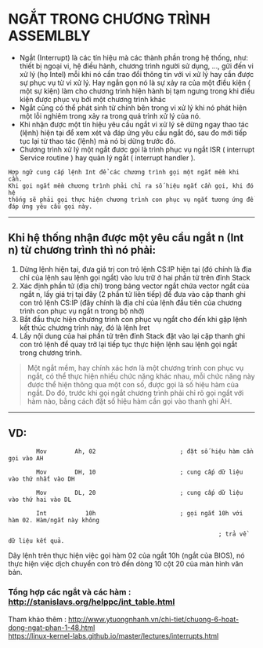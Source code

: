  # NGẮT TRONG CHƯƠNG TRÌNH ASSEMLBLY
- Ngắt (Interrupt) là các tín hiệu mà các thành phần trong hệ thống, như: thiết bị ngoại vi, hệ điều hành, chương trình người sử dụng, ..., gửi đến vi xử lý (họ Intel) mỗi khi nó cần trao đổi thông tin với vi xử lý hay cần được sự phục vụ từ vi xử lý. Hay ngắn gọn nó là sự xảy ra của một điều kiện ( một sự kiện) làm cho chương trình hiện hành bị tạm ngưng trong khi điều kiện được phục vụ bởi một chương trình khác
- Ngắt cũng có thể phát sinh từ chính bên trong vi xử lý khi nó phát hiện một lỗi nghiêm trong xảy ra trong quá trình xử lý của nó.
- Khi nhận được một tín hiệu yêu cầu ngắt vi xử lý sẽ dừng ngay thao tác (lệnh) hiện tại để xem xét và đáp ứng yêu cầu ngắt đó, sau đo mới tiếp tục lại từ thao tác (lệnh) mà nó bị dừng trước đó.  
- Chương trình xử lý một ngắt đươc gọi là trình phục vụ ngắt ISR ( interrupt Service routine ) hay quản lý ngắt ( interrupt handler ).

``` 
Hợp ngữ cung cấp lệnh Int để các chương trình gọi một ngắt mềm khi cần. 
Khi gọi ngắt mềm chương trình phải chỉ ra số hiệu ngắt cần gọi, khi đó hệ 
thống sẽ phải gọi thực hiện chương trình con phục vụ ngắt tương ứng để đáp ứng yêu cầu gọi này.
```
---
 ## Khi hệ thống nhận được một yêu cầu ngắt n (Int   n) từ chương trình thì nó phải:
 1. Dừng lệnh hiện tại, đưa giá trị con trỏ lệnh CS:IP hiện tại (đó chính là địa chỉ của lệnh sau lệnh gọi ngắt) vào lưu trữ ở hai phần tử trên đỉnh Stack  
 2. Xác định phần tử (địa chỉ) trong bảng vector ngắt chứa vector ngắt của ngắt n, lấy giá trị tại đây (2 phần tử liên tiếp) để đưa vào cặp thanh ghi con trỏ lệnh CS:IP (đây chính là địa chỉ của lệnh đầu tiên của chương trình con phục vụ ngắt n trong bộ nhớ)  
 3. Bắt đầu thực hiện chương trình con phục vụ ngắt cho đến khi gặp lệnh kết thúc chương trình này, đó là lệnh Iret
 4. Lấy nội dung của hai phần tử trên đỉnh Stack đặt vào lại cặp thanh ghi con trỏ lệnh để quay trở lại tiếp tục thực hiện lệnh sau lệnh gọi ngắt trong chương trình.
 
> Một ngắt mềm, hay chính xác hơn là một chương trình con phục vụ ngắt, có thể thực hiện nhiều chức năng khác nhau, mỗi chức năng này được thể hiện thông qua một con số, được gọi là số hiệu hàm của ngắt. Do đó, trước khi gọi ngắt chương trình phải chỉ rõ gọi ngắt với hàm nào, bằng cách đặt số hiệu hàm cần gọi vào thanh ghi AH.  
---
## VD:
```ASM
        Mov        Ah, 02                        ; đặt số hiệu hàm cần gọi vào AH

        Mov        DH, 10                        ; cung cấp dữ liệu vào thứ nhất vào DH

        Mov        DL, 20                        ; cung cấp dữ liệu vào thứ hai vào DL

        Int           10h                        ; gọi ngắt 10h với hàm 02. Hàm/ngắt này không

                                                            ; trả về dữ liệu kết quả.
```
Dãy lệnh trên thực hiện việc gọi hàm 02 của ngắt 10h (ngắt của BIOS), nó thực hiện việc dịch chuyển con trỏ đến dòng 10 cột 20 của màn hình văn bản.
### Tổng hợp các ngắt và các hàm : http://stanislavs.org/helppc/int_table.html
Tham khảo thêm :
http://www.ytuongnhanh.vn/chi-tiet/chuong-6-hoat-dong-ngat-phan-1-48.html  
https://linux-kernel-labs.github.io/master/lectures/interrupts.html
 
